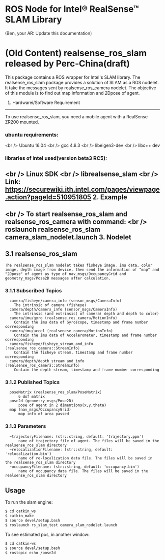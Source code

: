 ROS Node for Intel® RealSense™ SLAM Library
=========================================

(Ben, your AR: Update this documentation)

# (Old Content) realsense_ros_slam released by Perc-China(draft)
This package contains a ROS wrapper for Intel's SLAM library. The realsense_ros_slam package provides a solution of SLAM as a ROS nodelet. It take the messages sent by realsense_ros_camera nodelet. The objective of this module is to find out map information and 2Dpose of agent.

1. Hardwarei/Software Requirement
----------------------------------------------
  To use realsense_ros_slam, you need a mobile agent with a RealSense ZR200 mounted.
###  ubuntu requirements:
<br /\>     Ubuntu 16.04
<br /\>     gcc 4.9.3
<br /\>     libeigen3-dev
<br /\>     libc++ dev 
###  libraries of intel used(version beta3 RC5):
<br /\>     Linux SDK
<br /\>     librealsense_slam
<br /\>     Link: https://securewiki.ith.intel.com/pages/viewpage.action?pageId=510951805
2. Example 
--------------------------------------------
<br /\>    To start realsense_ros_slam and realsense_ros_camera with command: 
<br /\>       roslaunch realsense_ros_slam camera_slam_nodelet.launch
3. Nodelet
--------------------------------------------
## 3.1 realsense_ros_slam 
    The realsense_ros_slam nodelet takes fisheye image, imu data, color image, depth image from device, then send the information of "map" and "2Dpose" of agent as type of nav_msgs/OccupancyGrid and geometry_msgs/Pose2D messages after calculation.
###  3.1.1 Subscribed Topics
      camera/fisheye/camera_info (sensor_msgs/CameraInfo)
        The intrinsic of camera (fisheye)
      camera/depth/camera_info (sensor_msgs/CameraInfo)
        The intrinsic (and extrinsic) of camera( depth and depth to color)
      camera/imu/gyro (realsense_ros_camera/MotionInfo)
        Contain the imu data of Gyroscope, timestamp and frame number corresponding
      camera/imu/accel (realsenese_camera/MotionInfo)
        Contain the imu data of Accelerometer, timestamp and frame number corresponding
      camera/fisheye/fisheye_stream_and_info (realsense_ros_camera::StreamInfo)
        Contain the fisheye stream, timestamp and frame number corresponding
      camera/depth/depth_stream_and_info (realsense_ros_camera::StreamInfo)
        Contain the depth stream, timestamp and frame number corresponding
###  3.1.2 Published Topics
      poseMatrix (realsense_ros_slam/PoseMatrix)
          6 dof matrix 
      pose2d (geometry_msgs/Pose2D)
          pose of agent in 2 dimentions(x,y,theta)
      map (nav_msgs/OccupancyGrid)
          map info of area passed
###  3.1.3 Parameters
      ~trajectoryFilename: (str::string, default: 'trajectory.ppm') 
          name of trajectory file of agent. The files will be saved in the realsense_ros_slam directory
      ~relocalizationFilename: (str::string, default: 'relocalization.bin')
          name of re-localization data file. The files will be saved in the realsense_ros_slam directory
      ~occupancyFilename: (str::string, default: 'occupancy.bin')
          name of occupancy data file. The files will be saved in the realsense_ros_slam directory

## Usage

To run the slam engine:
```bash
$ cd catkin_ws
$ catkin_make
$ source devel/setup.bash
$ roslaunch rs_slam_test camera_slam_nodelet.launch
```

To see estimated pos, in another window:
```bash
$ cd catkin-ws
$ source devel/setup.bash
$ rostopic echo /pose2d
